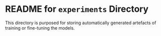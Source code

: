 # README for `experiments` Directory

This directory is purposed for storing automatically generated artefacts of training or fine-tuning the models.
